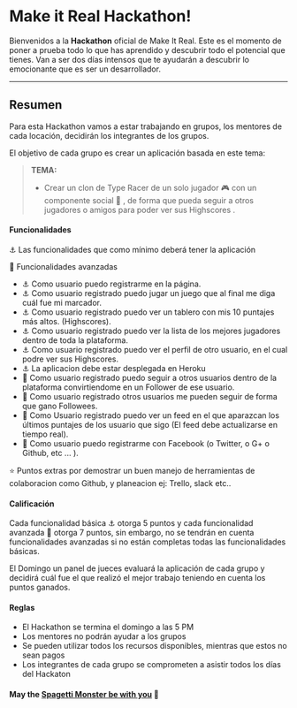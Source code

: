Make it Real Hackathon!
===================


Bienvenidos a la **Hackathon** oficial de Make It Real.
Este es el momento de poner a prueba todo lo que has aprendido y descubrir todo el potencial que tienes.  Van a ser dos días intensos que te ayudarán a descubrir lo emocionante que es ser un desarrollador. 

----------


Resumen
----------

Para esta Hackathon vamos a estar trabajando en grupos, los mentores de cada locación, decidirán los integrantes de los grupos.  

El objetivo de cada grupo es crear un aplicación  basada en este tema: 

> **TEMA:**
> - Crear un clon de Type Racer de un solo jugador :video_game:  con un componente social :couple: , de forma que pueda seguir a otros jugadores o amigos para poder ver sus Highscores .    


####  Funcionalidades

:anchor:  Las funcionalidades que como mínimo deberá tener la aplicación

:rocket: Funcionalidades avanzadas 

 * :anchor: Como usuario puedo registrarme en la página. 
 * :anchor: Como usuario registrado puedo jugar un juego que al final me diga cuál fue mi marcador. 
 * :anchor: Como usuario registrado puedo ver un tablero con mis 10 puntajes más altos. (Highscores). 
 * :anchor: Como usuario registrado puedo ver la lista de los mejores jugadores dentro de toda la plataforma.
 * :anchor: Como usuario registrado puedo ver el perfil de otro usuario, en el cual podre ver sus Highscores.
 * :anchor: La aplicacion debe estar desplegada en Heroku
 * :rocket: Como usuario registrado puedo seguir a otros usuarios dentro de la plataforma convirtiendome en un Follower de ese usuario. 
 * :rocket: Como usuario registrado otros usuarios me pueden seguir de forma que gano Followees. 
 * :rocket: Como Usuario registrado puedo ver un feed en el que aparazcan los últimos puntajes de los usuario que sigo (El feed debe actualizarse en tiempo real).
 * :rocket: Como usuario puedo registrarme con Facebook (o Twitter, o G+ o Github, etc ... ).
 
 
:star: Puntos extras por demostrar un buen manejo de herramientas de colaboracion como Github, y planeacion ej: Trello, slack etc..  


####  Calificación

Cada funcionalidad básica :anchor: otorga 5 puntos y cada funcionalidad avanzada :rocket: otorga 7 puntos, sin embargo, no se tendrán en cuenta funcionalidades avanzadas si no están completas todas las funcionalidades básicas.

El Domingo un panel de jueces evaluará la aplicación de cada grupo y decidirá cuál fue el que realizó el mejor trabajo teniendo en cuenta los puntos ganados.

####  Reglas

 - El Hackathon se termina el domingo a las 5 PM
 - Los mentores no podrán ayudar a los grupos
 - Se pueden utilizar todos los recursos disponibles, mientras que estos no sean pagos
 - Los integrantes de cada grupo se comprometen a asistir todos los días del Hackaton


####  May the [Spagetti Monster be with you](http://en.wikipedia.org/wiki/Flying_Spaghetti_Monster) :spaghetti:
